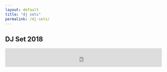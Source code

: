 ```yaml
---
layout: default
title: "dj sets"
permalink: /dj-sets/
---
```


## DJ Set 2018
<iframe width="100%" height="60" src="https://www.mixcloud.com/widget/iframe/?hide_cover=1&mini=1&feed=%2Fparanoia_dj%2Fkeep-moving%2F" frameborder="0" ></iframe>
